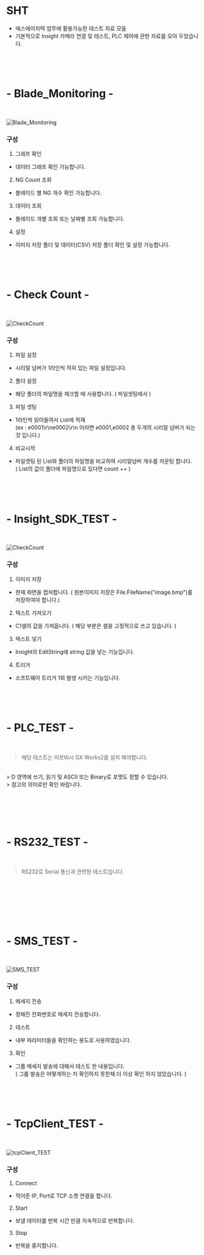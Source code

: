 # **SHT**
  - 에스에이치텍 업무에 활용가능한 테스트 자료 모음
  - 기본적으로 Insight 카메라 연결 및 테스트, PLC 제어에 관한 자료를 모아 두었습니다.

</br>
</br>
</br>



# - Blade_Monitoring -
</br>

![Blade_Monitoring](./images/Blade_Monitoring/coupang_Blade_Monitoring.PNG "블레이드 모니터링 이미지")

### 구성
1. 그래프 확인 
  - 데이터 그래프 확인 가능합니다.
2. NG Count 조회
  - 블레이드 별 NG 개수 확인 가능합니다.
3. 데이터 조회
  - 블레이드 개별 조회 또는 날짜별 조회 가능합니다.
4. 설정
  - 이미지 저장 폴더 및 데이터(CSV) 저장 폴더 확인 및 설정 가능합니다.

</br>
</br>
</br>



# - Check Count -
</br>

![CheckCount](./images/CheckCount/checkCountImage.PNG "체크 카운트 이미지")

### 구성
1. 파일 설정
  - 시리얼 넘버가 1라인씩 적혀 있는 파일 설정입니다.
2. 폴더 설정
  - 해당 폴더의 파일명을 체크할 때 사용합니다. ( 파일셋팅에서 )

3. 파일 셋팅
  - 1라인씩 읽어들여서 List에 적재 </br>
  (ex : e0001\r\ne0002\r\n 이라면 e0001,e0002 총 두개의 시리얼 넘버가 되는 것 입니다.)

4. 비교시작
  - 파일셋팅 된 List와 폴더의 파일명을 비교하여 시리얼넘버 개수를 카운팅 합니다. </br> 
  ( List의 값이 폴더에 파일명으로 있다면 count ++ )

</br>
</br>
</br>

# - Insight_SDK_TEST -
</br>

![CheckCount](./images/InsightSDK_TEST/InsightSDK_TEST.PNG "체크 카운트 이미지")

### 구성
1. 이미지 저장
  - 현재 화면을 캡처합니다. ( 원본이미지 저장은 File.FileName("image.bmp")를 저장하여야 합니다.)
2.  텍스트 가져오기
  - C1셀의 값을 가져옵니다. ( 해당 부분은 셀을 고정적으로 쓰고 있습니다. )
3. 텍스트 넣기
  - Insight의 EditString에 string 값을 넣는 기능입니다.
4. 트리거
  - 소프트웨어 트리거 1회 발생 시키는 기능입니다.

</br>
</br>
</br>

# - PLC_TEST -
</br>

> 해당 테스트는 미쯔비시 GX Works2를 설치 해야합니다.
</br>
> D 영역에 쓰기, 읽기 및 ASCII 또는 Binary로 포맷도 정할 수 있습니다. 
</br>
> 참고의 의미로만 확인 바랍니다.

</br>
</br>
</br>
</br>
</br>
</br>

# - RS232_TEST -
</br>

> RS232로 Serial 통신과 관련된 테스트입니다.

</br>
</br>
</br>
</br>
</br>
</br>

# - SMS_TEST -
</br>

![SMS_TEST](./images/SMS_TEST/SMS_TESTimage.PNG "SMS_TEST 이미지")

### 구성
1. 메세지 전송
  - 정해진 전화번호로 메세지 전송합니다.
2. 테스트
  - 내부 파라미터들을 확인하는 용도로 사용하였습니다.
3. 확인
  - 그룹 메세지 발송에 대해서 테스트 한 내용입니다. </br>
  ( 그룹 발송은 어떻게하는 지 확인하지 못한채 더 이상 확인 하지 않았습니다. )


</br>
</br>
</br>

# - TcpClient_TEST -
</br>

![tcpClient_TEST](./images/tcpClient_TEST/tcpClient_TEST.PNG "SMS_TEST 이미지")

### 구성
1. Connect
  - 적어준 IP, Port로 TCP 소켓 연결을 합니다.
2. Start
  - 보낼 데이터를 반복 시간 만큼 지속적으로 반복합니다.
3. Stop
  - 반복을 중지합니다.
